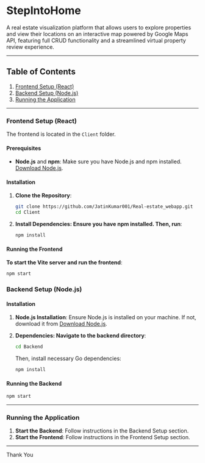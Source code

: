 # StepIntoHome

A real estate visualization platform that allows users to explore properties and view their locations on an interactive map powered by Google Maps API, featuring full CRUD functionality and a streamlined virtual property review experience.

---

## Table of Contents

1. [Frontend Setup (React)](#frontend-setup)
2. [Backend Setup (Node.js)](#backend-setup)
3. [Running the Application](#running-the-application)

---

### Frontend Setup (React)

The frontend is located in the `Client` folder.

#### Prerequisites

- **Node.js** and **npm**: Make sure you have Node.js and npm installed. [Download Node.js](https://nodejs.org/).

#### Installation

1. **Clone the Repository**:
   ```bash
   git clone https://github.com/JatinKumar001/Real-estate_webapp.git
   cd Client
   ```
2. **Install Dependencies: Ensure you have npm installed. Then, run**:
   ```bash
   npm install
   ```

#### Running the Frontend

**To start the Vite server and run the frontend**:
   ```bash
   npm start
   ```

### Backend Setup (Node.js)

#### Installation

1. **Node.js Installation**: Ensure Node.js is installed on your machine. If not, download it from [Download Node.js](https://nodejs.org/).
 
2. **Dependencies: Navigate to the backend directory**:
   ```bash
   cd Backend
   ```
   Then, install necessary Go dependencies:
   ```bash
   npm install
   ```

#### Running the Backend
   ```bash
   npm start
   ```

---

### Running the Application

1. **Start the Backend**: Follow instructions in the Backend Setup section.
2. **Start the Frontend**: Follow instructions in the Frontend Setup section.

---

Thank You
